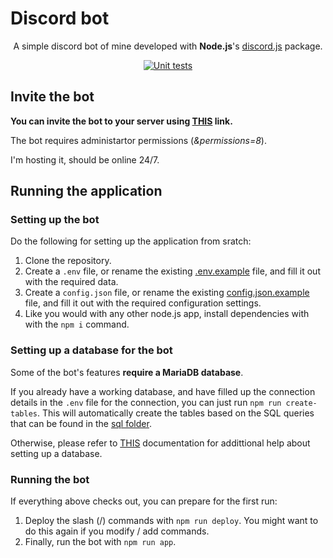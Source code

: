 # Discord bot

<div align="center">

A simple discord bot of mine developed with **Node.js**'s [discord.js](https://www.npmjs.com/package/discord.js?activeTab=readme) package.

[![Unit tests](https://github.com/vb2007/discordbot/actions/workflows/unit-tests.yml/badge.svg?branch=dev)](https://github.com/vb2007/discordbot/actions/workflows/unit-tests.yml)

</div>

## Invite the bot

**You can invite the bot to your server using [THIS](https://discord.com/oauth2/authorize?client_id=1163073430309044234&scope=bot&permissions=8) link.**

The bot requires administartor permissions (*&permissions=8*).

I'm hosting it, should be online 24/7.

## Running the application

### Setting up the bot

Do the following for setting up the application from sratch:

1. Clone the repository.
2. Create a `.env` file, or rename the existing [.env.example](./.env.example) file, and fill it out with the required data.
3. Create a `config.json` file, or rename the existing [config.json.example](./config.json.example) file, and fill it out with the required configuration settings.
4. Like you would with any other node.js app, install dependencies with with the `npm i` command.

### Setting up a database for the bot

Some of the bot's features **require a MariaDB database**.

If you already have a working database, and have filled up the connection details in the `.env` file for the connection, you can just run `npm run create-tables`. This will automatically create the tables based on the SQL queries that can be found in the [sql folder](sql/).

Otherwise, please refer to [THIS](documentation/mariadb-setup.md) documentation for addittional help about setting up a database.

### Running the bot

If everything above checks out, you can prepare for the first run:

1. Deploy the slash (/) commands with `npm run deploy`. You might want to do this again if you modify / add commands.
2. Finally, run the bot with `npm run app`.
